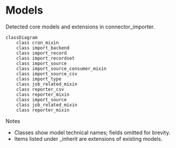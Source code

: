 # Models

Detected core models and extensions in connector_importer.

```mermaid
classDiagram
    class cron_mixin
    class import_backend
    class import_record
    class import_recordset
    class import_source
    class import_source_consumer_mixin
    class import_source_csv
    class import_type
    class job_related_mixin
    class reporter_csv
    class reporter_mixin
    class import_source
    class job_related_mixin
    class reporter_mixin
```

Notes
- Classes show model technical names; fields omitted for brevity.
- Items listed under _inherit are extensions of existing models.
